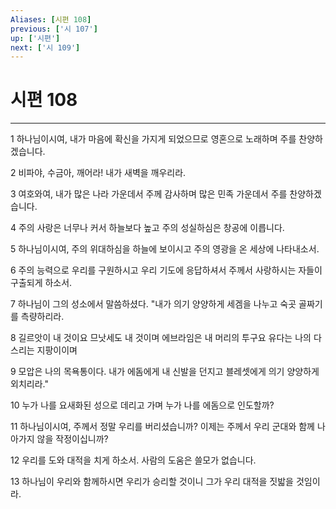 ```yaml
---
Aliases: [시편 108]
previous: ['시 107']
up: ['시편']
next: ['시 109']
---
```

# 시편 108

***


1 하나님이시여, 내가 마음에 확신을 가지게 되었으므로 영혼으로 노래하며 주를 찬양하겠습니다. 

2 비파야, 수금아, 깨어라! 내가 새벽을 깨우리라. 

3 여호와여, 내가 많은 나라 가운데서 주께 감사하며 많은 민족 가운데서 주를 찬양하겠습니다. 

4 주의 사랑은 너무나 커서 하늘보다 높고 주의 성실하심은 창공에 이릅니다. 

5 하나님이시여, 주의 위대하심을 하늘에 보이시고 주의 영광을 온 세상에 나타내소서. 

6 주의 능력으로 우리를 구원하시고 우리 기도에 응답하셔서 주께서 사랑하시는 자들이 구출되게 하소서. 

7 하나님이 그의 성소에서 말씀하셨다. "내가 의기 양양하게 세겜을 나누고 숙곳 골짜기를 측량하리라. 

8 길르앗이 내 것이요 므낫세도 내 것이며 에브라임은 내 머리의 투구요 유다는 나의 다스리는 지팡이이며 

9 모압은 나의 목욕통이다. 내가 에돔에게 내 신발을 던지고 블레셋에게 의기 양양하게 외치리라." 

10 누가 나를 요새화된 성으로 데리고 가며 누가 나를 에돔으로 인도할까? 

11 하나님이시여, 주께서 정말 우리를 버리셨습니까? 이제는 주께서 우리 군대와 함께 나아가지 않을 작정이십니까? 

12 우리를 도와 대적을 치게 하소서. 사람의 도움은 쓸모가 없습니다. 

13 하나님이 우리와 함께하시면 우리가 승리할 것이니 그가 우리 대적을 짓밟을 것임이라.
